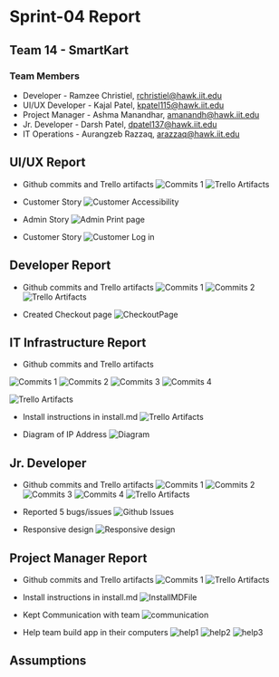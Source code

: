 # Sprint-04 Report

## Team 14 - SmartKart

### Team Members

* Developer - Ramzee Christiel, rchristiel@hawk.iit.edu
* UI/UX Developer - Kajal Patel, kpatel115@hawk.iit.edu
* Project Manager - Ashma Manandhar, amanandh@hawk.iit.edu
* Jr. Developer - Darsh Patel, dpatel137@hawk.iit.edu
* IT Operations - Aurangzeb Razzaq, arazzaq@hawk.iit.edu

 ## UI/UX Report

* Github commits and Trello artifacts
![Commits 1](../webApp/KajalCommits.png)
![Trello Artifacts](../webApp/KajalTrello.png)

* Customer Story
 ![Customer Accessibility](../../diagrams/UI-UX/Customer_story_ss/customerAccessibilitypage.png)

* Admin Story
![Admin Print page](../../diagrams/UI-UX/admin_story_screenshots/adminPrintpage.png)

* Customer Story
 ![Customer Log in](../../diagrams/UI-UX/Customer_story_ss/customerLogin.png)

## Developer Report

* Github commits and Trello artifacts
![Commits 1](../webApp/RamzeeCommits.png)
![Commits 2](../webApp/RamzeeCommits1.png)
![Trello Artifacts](../webApp/RamzeeTrello.png)

* Created Checkout page
![CheckoutPage](../webApp/RamzeeCheckoutPage.png)

## IT Infrastructure Report

* Github commits and Trello artifacts

![Commits 1](../webApp/ZabeCommits3.png)
![Commits 2](../webApp/ZabeCommits.png)
![Commits 3](../webApp/ZabeCommits1.png)
![Commits 4](../webApp/ZabeCommits2.png)

![Trello Artifacts](../webApp/ZabeTrello.png)

* Install instructions in install.md
![Trello Artifacts](../webApp/ZabeInstall.png)

* Diagram of IP Address
![Diagram](../../diagrams/Infrastructure/Infrastructure_diagram_Sprint4.png)

## Jr. Developer

* Github commits and Trello artifacts
![Commits 1](../webApp/DarshCommits.png)
![Commits 2](../webApp/DarshCommits1.png)
![Commits 3](../webApp/DarshCommits2.png)
![Commits 4](../webApp/DarshCommits3.png)
![Trello Artifacts](../webApp/DarshTrello.PNG)

* Reported 5 bugs/issues
![Github Issues](../webApp/DarshIssues.png)

* Responsive design
![Responsive design](../webApp/DarshResponsiveDesign.png)

## Project Manager Report

* Github commits and Trello artifacts
![Commits 1](../webApp/AshmaCommits.png)
![Trello Artifacts](../webApp/AshmaTrello.png)

* Install instructions in install.md
![InstallMDFile](../webApp/installmdFile.png)

* Kept Communication with team 
![communication](../webApp/AshmaCommunicate.png)

* Help team build app in their computers 
![help1](../webApp/kajalChat.png)
![help2](../webApp/ramzeeChat.png)
![help3](../webApp/darshChat.png)

## Assumptions


